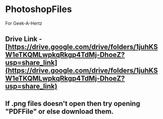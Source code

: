 # PhotoshopFiles
For Geek-A-Hertz

## Drive Link - [https://drive.google.com/drive/folders/1juhKSW1eTKQMLwpkqRkgp4TdMj-DhoeZ?usp=share_link](https://drive.google.com/drive/folders/1juhKSW1eTKQMLwpkqRkgp4TdMj-DhoeZ?usp=share_link) ##

## If .png files doesn't open then try opening "PDFFile" or else download them. ##
